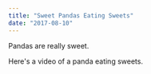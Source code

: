 ```yaml
---
title: "Sweet Pandas Eating Sweets"
date: "2017-08-10"
---
```


Pandas are really sweet.

Here's a video of a panda eating sweets.
